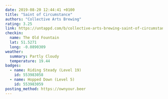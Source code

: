 ```yaml
---
date: 2019-08-20 12:44:41 +0100
title: "Saint of Circumstance"
authors: "Collective Arts Brewing"
rating: 3.25
link: https://untappd.com/b/collective-arts-brewing-saint-of-circumstance/451823
checkin:
  name: The Old Fountain
  lat: 51.5271
  long: -0.0890309
weather:
  summary: Partly Cloudy
  temperature: 19.44
badges:
  - name: Riding Steady (Level 19)
    id: 553983058
  - name: Hopped Down (Level 5)
    id: 553983059
posting_method: https://ownyour.beer
---
```

